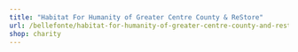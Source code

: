 ```yaml
---
title: "Habitat For Humanity of Greater Centre County & ReStore"
url: /bellefonte/habitat-for-humanity-of-greater-centre-county-and-restore/
shop: charity
---
```

